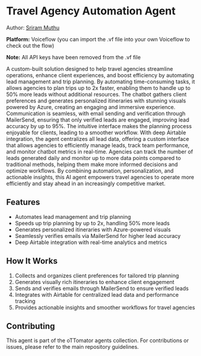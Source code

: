 # Travel Agency Automation Agent

Author: [Sriram Muthu](https://bookedwithai.com)

**Platform:** Voiceflow (you can import the .vf file into your own Voiceflow to check out the flow)

**Note:** All API keys have been removed from the .vf file

A custom-built solution designed to help travel agencies streamline operations, enhance client experiences, and boost efficiency by automating lead management and trip planning. By automating time-consuming tasks, it allows agencies to plan trips up to 2x faster, enabling them to handle up to 50% more leads without additional resources. The chatbot gathers client preferences and generates personalized itineraries with stunning visuals powered by Azure, creating an engaging and immersive experience. Communication is seamless, with email sending and verification through MailerSend, ensuring that only verified leads are engaged, improving lead accuracy by up to 95%. The intuitive interface makes the planning process enjoyable for clients, leading to a smoother workflow. With deep Airtable integration, the agent centralizes all lead data, offering a custom interface that allows agencies to efficiently manage leads, track team performance, and monitor chatbot metrics in real-time. Agencies can track the number of leads generated daily and monitor up to more data points compared to traditional methods, helping them make more informed decisions and optimize workflows. By combining automation, personalization, and actionable insights, this AI agent empowers travel agencies to operate more efficiently and stay ahead in an increasingly competitive market.

## Features

- Automates lead management and trip planning
- Speeds up trip planning by up to 2x, handling 50% more leads
- Generates personalized itineraries with Azure-powered visuals
- Seamlessly verifies emails via MailerSend for higher lead accuracy
- Deep Airtable integration with real-time analytics and metrics

## How It Works

1. Collects and organizes client preferences for tailored trip planning
2. Generates visually rich itineraries to enhance client engagement
3. Sends and verifies emails through MailerSend to ensure verified leads
4. Integrates with Airtable for centralized lead data and performance tracking
5. Provides actionable insights and smoother workflows for travel agencies

## Contributing

This agent is part of the oTTomator agents collection. For contributions or issues, please refer to the main repository guidelines.


